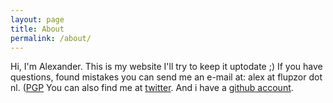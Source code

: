 ```yaml
---
layout: page
title: About
permalink: /about/
---
```


Hi, I'm Alexander. This is my website I'll try to keep it uptodate ;) If you
have questions, found mistakes you can send me an e-mail at: alex at flupzor
dot nl. ([PGP](http://www.flupzor.nl/flupzor.pgp) You can also find me at
[twitter](http://twitter.com/flupzor). And i have a [github
account](http://github.com/flupzor/).
